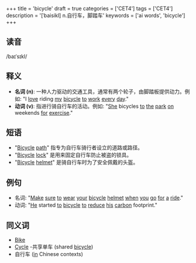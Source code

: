+++
title = 'bicycle'
draft = true
categories = ['CET4']
tags = ['CET4']
description = '[ˈbaisikl] n.自行车，脚踏车'
keywords = ['ai words', 'bicycle']
+++

## 读音
/baɪˈsɪkl/

## 释义
- **名词 (n)**: 一种人力驱动的交通工具，通常有两个轮子，由脚踏板提供动力。例如: "I [love](/zh/post/love/) riding [my](/zh/post/my/) [bicycle](/zh/post/bicycle/) [to](/zh/post/to/) [work](/zh/post/work/) [every](/zh/post/every/) [day](/zh/post/day/)."
- **动词 (v)**: 指进行骑自行车的活动。例如: "[She](/zh/post/she/) bicycles [to](/zh/post/to/) [the](/zh/post/the/) [park](/zh/post/park/) [on](/zh/post/on/) weekends [for](/zh/post/for/) [exercise](/zh/post/exercise/)."

## 短语
- "[Bicycle](/zh/post/bicycle/) [path](/zh/post/path/)" 指专为自行车骑行者设立的道路或路径。
- "[Bicycle](/zh/post/bicycle/) [lock](/zh/post/lock/)" 是用来固定自行车防止被盗的锁具。
- "[Bicycle](/zh/post/bicycle/) [helmet](/zh/post/helmet/)" 是骑自行车时为了安全佩戴的头盔。

## 例句
- 名词: "[Make](/zh/post/make/) [sure](/zh/post/sure/) [to](/zh/post/to/) [wear](/zh/post/wear/) [your](/zh/post/your/) [bicycle](/zh/post/bicycle/) [helmet](/zh/post/helmet/) [when](/zh/post/when/) [you](/zh/post/you/) [go](/zh/post/go/) [for](/zh/post/for/) [a](/zh/post/a/) [ride](/zh/post/ride/)."
- 动词: "[He](/zh/post/he/) started [to](/zh/post/to/) [bicycle](/zh/post/bicycle/) [to](/zh/post/to/) [reduce](/zh/post/reduce/) [his](/zh/post/his/) [carbon](/zh/post/carbon/) footprint."

## 同义词
- [Bike](/zh/post/bike/)
- [Cycle](/zh/post/cycle/)
-共享单车 (shared [bicycle](/zh/post/bicycle/))
- 自行车 ([in](/zh/post/in/) Chinese contexts)
